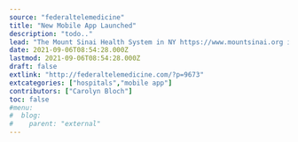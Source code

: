 ```yaml
---
source: "federaltelemedicine"
title: "New Mobile App Launched"
description: "todo.."
lead: "The Mount Sinai Health System in NY https://www.mountsinai.org is using a first of its kind mobile app to expedite and improve care for patients experiencingheart attacks. The app developed by Mount Sinais interventional cardiologists, ED physicians, and nursing team, improves communication among doctors, nurses, and the clinical command center. The app called STEMicathAID, targets patients []"
date: 2021-09-06T08:54:28.000Z
lastmod: 2021-09-06T08:54:28.000Z
draft: false
extlink: "http://federaltelemedicine.com/?p=9673"
extcategories: ["hospitals","mobile app"]
contributors: ["Carolyn Bloch"]
toc: false
#menu:
#  blog:
#    parent: "external"
---
```

